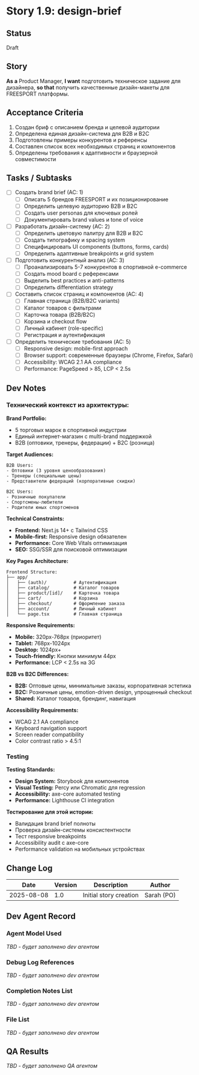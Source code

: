 # Story 1.9: design-brief

## Status
Draft

## Story
**As a** Product Manager,
**I want** подготовить техническое задание для дизайнера,
**so that** получить качественные дизайн-макеты для FREESPORT платформы.

## Acceptance Criteria

1. Создан бриф с описанием бренда и целевой аудитории
2. Определена единая дизайн-система для B2B и B2C
3. Подготовлены примеры конкурентов и референсы
4. Составлен список всех необходимых страниц и компонентов
5. Определены требования к адаптивности и браузерной совместимости

## Tasks / Subtasks

- [ ] Создать brand brief (AC: 1)
  - [ ] Описать 5 брендов FREESPORT и их позиционирование
  - [ ] Определить целевую аудиторию B2B и B2C
  - [ ] Создать user personas для ключевых ролей
  - [ ] Документировать brand values и tone of voice

- [ ] Разработать дизайн-систему (AC: 2)
  - [ ] Определить цветовую палитру для B2B и B2C
  - [ ] Создать типографику и spacing system
  - [ ] Специфицировать UI components (buttons, forms, cards)
  - [ ] Определить адаптивные breakpoints и grid system

- [ ] Подготовить конкурентный анализ (AC: 3)
  - [ ] Проанализировать 5-7 конкурентов в спортивной e-commerce
  - [ ] Создать mood board с референсами
  - [ ] Выделить best practices и anti-patterns
  - [ ] Определить differentiation strategy

- [ ] Составить список страниц и компонентов (AC: 4)
  - [ ] Главная страница (B2B/B2C variants)
  - [ ] Каталог товаров с фильтрами
  - [ ] Карточка товара (B2B/B2C)
  - [ ] Корзина и checkout flow
  - [ ] Личный кабинет (role-specific)
  - [ ] Регистрация и аутентификация

- [ ] Определить технические требования (AC: 5)
  - [ ] Responsive design: mobile-first approach
  - [ ] Browser support: современные браузеры (Chrome, Firefox, Safari)
  - [ ] Accessibility: WCAG 2.1 AA compliance
  - [ ] Performance: PageSpeed > 85, LCP < 2.5s

## Dev Notes

### Технический контекст из архитектуры:

**Brand Portfolio:**
- 5 торговых марок в спортивной индустрии
- Единый интернет-магазин с multi-brand поддержкой
- B2B (оптовики, тренеры, федерации) + B2C (розница)

**Target Audiences:**
```
B2B Users:
- Оптовики (3 уровня ценообразования)
- Тренеры (специальные цены)
- Представители федераций (корпоративные скидки)

B2C Users:
- Розничные покупатели
- Спортсмены-любители
- Родители юных спортсменов
```

**Technical Constraints:**
- **Frontend:** Next.js 14+ с Tailwind CSS
- **Mobile-first:** Responsive design обязателен
- **Performance:** Core Web Vitals оптимизация
- **SEO:** SSG/SSR для поисковой оптимизации

**Key Pages Architecture:**
```
Frontend Structure:
├── app/
│   ├── (auth)/          # Аутентификация
│   ├── catalog/         # Каталог товаров
│   ├── product/[id]/    # Карточка товара
│   ├── cart/            # Корзина
│   ├── checkout/        # Оформление заказа
│   ├── account/         # Личный кабинет
│   └── page.tsx         # Главная страница
```

**Responsive Requirements:**
- **Mobile:** 320px-768px (приоритет)
- **Tablet:** 768px-1024px  
- **Desktop:** 1024px+ 
- **Touch-friendly:** Кнопки минимум 44px
- **Performance:** LCP < 2.5s на 3G

**B2B vs B2C Differences:**
- **B2B:** Оптовые цены, минимальные заказы, корпоративная эстетика
- **B2C:** Розничные цены, emotion-driven design, упрощенный checkout
- **Shared:** Каталог товаров, брендинг, навигация

**Accessibility Requirements:**
- WCAG 2.1 AA compliance
- Keyboard navigation support
- Screen reader compatibility
- Color contrast ratio > 4.5:1

### Testing

**Testing Standards:**
- **Design System:** Storybook для компонентов
- **Visual Testing:** Percy или Chromatic для regression
- **Accessibility:** axe-core automated testing
- **Performance:** Lighthouse CI integration

**Тестирование для этой истории:**
- Валидация brand brief полноты
- Проверка дизайн-системы консистентности
- Тест responsive breakpoints
- Accessibility audit с axe-core
- Performance validation на мобильных устройствах

## Change Log

| Date | Version | Description | Author |
|------|---------|-------------|---------|
| 2025-08-08 | 1.0 | Initial story creation | Sarah (PO) |

## Dev Agent Record

### Agent Model Used
_TBD - будет заполнено dev агентом_

### Debug Log References  
_TBD - будет заполнено dev агентом_

### Completion Notes List
_TBD - будет заполнено dev агентом_

### File List
_TBD - будет заполнено dev агентом_

## QA Results
_TBD - будет заполнено QA агентом_